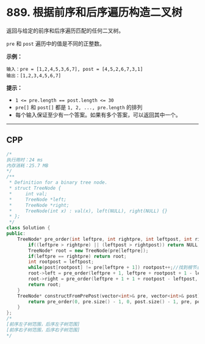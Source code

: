 # 889. 根据前序和后序遍历构造二叉树

返回与给定的前序和后序遍历匹配的任何二叉树。

 `pre` 和 `post` 遍历中的值是不同的正整数。

 

**示例：**

```
输入：pre = [1,2,4,5,3,6,7], post = [4,5,2,6,7,3,1]
输出：[1,2,3,4,5,6,7]
```

 

**提示：**

- `1 <= pre.length == post.length <= 30`
- `pre[]` 和 `post[]` 都是 `1, 2, ..., pre.length` 的排列
- 每个输入保证至少有一个答案。如果有多个答案，可以返回其中一个。

***

## CPP

```cpp
/*
执行用时：24 ms
内存消耗：25.7 MB
*/
/**
 * Definition for a binary tree node.
 * struct TreeNode {
 *     int val;
 *     TreeNode *left;
 *     TreeNode *right;
 *     TreeNode(int x) : val(x), left(NULL), right(NULL) {}
 * };
 */
class Solution {
public:
    TreeNode* pre_order(int leftpre, int rightpre, int leftpost, int rightpost, vector<int>& pre, vector<int>& post){
        if((leftpre > rightpre) || (leftpost > rightpost)) return NULL;
        TreeNode* root = new TreeNode(pre[leftpre]);
        if(leftpre == rightpre) return root;
        int rootpost = leftpost;
        while(post[rootpost] != pre[leftpre + 1]) rootpost++;//找到根节点的左子树根节点
        root->left = pre_order(leftpre + 1, leftpre + rootpost + 1 - leftpost, leftpost, rootpost, pre, post);
        root->right = pre_order(leftpre + 1 + 1 + rootpost - leftpost, rightpre, rootpost + 1, rightpost - 1, pre, post);
        return root;
    }
    TreeNode* constructFromPrePost(vector<int>& pre, vector<int>& post) {
        return pre_order(0, pre.size() - 1, 0, post.size() - 1, pre, post);
    }
};
/*
[前序左子树范围，后序左子树范围]
[前序右子树范围，后序右子树范围]
*/
```

